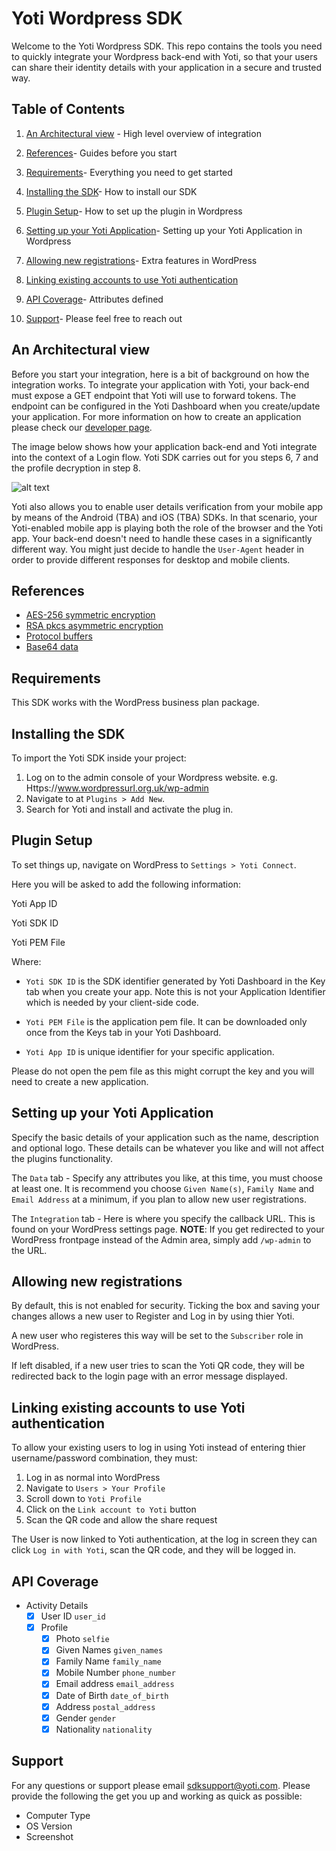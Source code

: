 # Yoti Wordpress SDK #

Welcome to the Yoti Wordpress SDK. This repo contains the tools you need to quickly integrate your Wordpress back-end with Yoti, so that your users can share their identity details with your application in a secure and trusted way.    

## Table of Contents

1) [An Architectural view](#an-architectural-view) -
High level overview of integration

2) [References](#references)-
Guides before you start

3) [Requirements](#requirements)-
Everything you need to get started

4) [Installing the SDK](#installing-the-sdk)-
How to install our SDK

5) [Plugin Setup](#plugin-setup)-
How to set up the plugin in Wordpress

6) [Setting up your Yoti Application](#setting-up-your-yoti-application)-
Setting up your Yoti Application in Wordpress

7) [Allowing new registrations](#allowing-new-registrations)- 
Extra features in WordPress

8) [Linking existing accounts to use Yoti authentication](#linking-existing-accounts-to-use-yoti-authentication)

9) [API Coverage](#api-coverage)-
Attributes defined

10) [Support](#support)-
Please feel free to reach out

## An Architectural view

Before you start your integration, here is a bit of background on how the integration works. To integrate your application with Yoti, your back-end must expose a GET endpoint that Yoti will use to forward tokens.
The endpoint can be configured in the Yoti Dashboard when you create/update your application. For more information on how to create an application please check our [developer page](https://www.yoti.com/developers/documentation/#login-button-setup).

The image below shows how your application back-end and Yoti integrate into the context of a Login flow.
Yoti SDK carries out for you steps 6, 7 and the profile decryption in step 8.

![alt text](https://github.com/getyoti/node/raw/master/login_flow.png "Login flow")


Yoti also allows you to enable user details verification from your mobile app by means of the Android (TBA) and iOS (TBA) SDKs. In that scenario, your Yoti-enabled mobile app is playing both the role of the browser and the Yoti app. Your back-end doesn't need to handle these cases in a significantly different way. You might just decide to handle the `User-Agent` header in order to provide different responses for desktop and mobile clients.

## References

* [AES-256 symmetric encryption][]
* [RSA pkcs asymmetric encryption][]
* [Protocol buffers][]
* [Base64 data][]

[AES-256 symmetric encryption]:   https://en.wikipedia.org/wiki/Advanced_Encryption_Standard
[RSA pkcs asymmetric encryption]: https://en.wikipedia.org/wiki/RSA_(cryptosystem)
[Protocol buffers]:               https://en.wikipedia.org/wiki/Protocol_Buffers
[Base64 data]:                    https://en.wikipedia.org/wiki/Base64

## Requirements

This SDK works with the WordPress business plan package.

## Installing the SDK

To import the Yoti SDK inside your project:
1) Log on to the admin console of your Wordpress website. e.g. Https://www.wordpressurl.org.uk/wp-admin
2) Navigate to at `Plugins > Add New`.
3) Search for Yoti and install and activate the plug in.

## Plugin Setup

To set things up, navigate on WordPress to `Settings > Yoti Connect`.
 
 Here you will be asked to add the following information:
 
Yoti App ID

Yoti SDK ID

Yoti PEM File

Where:
- `Yoti SDK ID` is the SDK identifier generated by Yoti Dashboard in the Key tab when you create your app. Note this is not your Application Identifier which is needed by your client-side code.

- `Yoti PEM File` is the application pem file. It can be downloaded only once from the Keys tab in your Yoti Dashboard.

- `Yoti App ID` is unique identifier for your specific application.

Please do not open the pem file as this might corrupt the key and you will need to create a new application.

## Setting up your Yoti Application

Specify the basic details of your application such as the name, description and optional logo. These details can be whatever you like and will not affect the plugins functionality.

The `Data` tab - Specify any attributes you like, at this time, you must choose at least one. It is recommend you choose `Given Name(s)`, `Family Name` and `Email Address` at a minimum, if you plan to allow new user registrations.

The `Integration` tab - Here is where you specify the callback URL. This is found on your WordPress settings page. __NOTE__: If you get redirected to your WordPress frontpage instead of the Admin area, simply add `/wp-admin` to the URL.

## Allowing new registrations
 
By default, this is not enabled for security. Ticking the box and saving your changes allows a new user to Register and Log in by using thier Yoti. 
 
A new user who registeres this way will be set to the `Subscriber` role in WordPress.
 
If left disabled, if a new user tries to scan the Yoti QR code, they will be redirected back to the login page with an error message displayed.

 ## Linking existing accounts to use Yoti authentication

To allow your existing users to log in using Yoti instead of entering thier username/password combination, they must:

1) Log in as normal into WordPress
2) Navigate to `Users > Your Profile`
3) Scroll down to `Yoti Profile`
4) Click on the `Link account to Yoti` button
5) Scan the QR code and allow the share request

The User is now linked to Yoti authentication, at the log in screen they can click `Log in with Yoti`, scan the QR code, and they will be logged in.


## API Coverage

* Activity Details
    * [X] User ID `user_id`
    * [X] Profile
        * [X] Photo `selfie`
        * [X] Given Names `given_names`
        * [X] Family Name `family_name`
        * [X] Mobile Number `phone_number`
        * [X] Email address `email_address`
        * [X] Date of Birth `date_of_birth`
        * [X] Address `postal_address`
        * [X] Gender `gender`
        * [X] Nationality `nationality`

## Support

For any questions or support please email [sdksupport@yoti.com](mailto:sdksupport@yoti.com).
Please provide the following the get you up and working as quick as possible:

- Computer Type
- OS Version
- Screenshot
